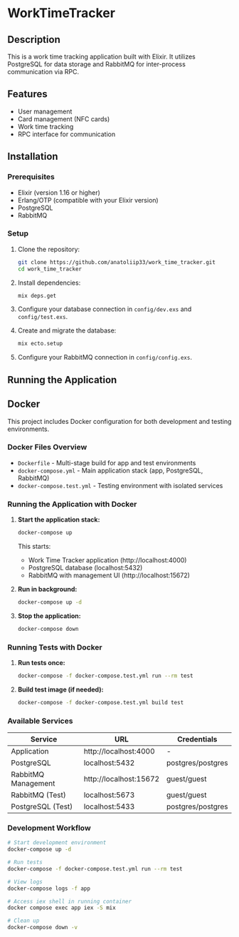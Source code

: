 # WorkTimeTracker

## Description

This is a work time tracking application built with Elixir. It utilizes PostgreSQL for data storage and RabbitMQ for inter-process communication via RPC.

## Features

- User management
- Card management (NFC cards)
- Work time tracking
- RPC interface for communication

## Installation

### Prerequisites

- Elixir (version 1.16 or higher)
- Erlang/OTP (compatible with your Elixir version)
- PostgreSQL
- RabbitMQ

### Setup

1. Clone the repository:

   ```bash
   git clone https://github.com/anatoliip33/work_time_tracker.git
   cd work_time_tracker
   ```

2. Install dependencies:

   ```bash
   mix deps.get
   ```

3. Configure your database connection in `config/dev.exs` and `config/test.exs`.

4. Create and migrate the database:

   ```bash
   mix ecto.setup
   ```

5. Configure your RabbitMQ connection in `config/config.exs`.

## Running the Application

## Docker

This project includes Docker configuration for both development and testing environments.

### Docker Files Overview

- `Dockerfile` - Multi-stage build for app and test environments
- `docker-compose.yml` - Main application stack (app, PostgreSQL, RabbitMQ)
- `docker-compose.test.yml` - Testing environment with isolated services

### Running the Application with Docker

1. **Start the application stack:**

   ```bash
   docker-compose up
   ```

   This starts:
   - Work Time Tracker application (http://localhost:4000)
   - PostgreSQL database (localhost:5432)
   - RabbitMQ with management UI (http://localhost:15672)

2. **Run in background:**

   ```bash
   docker-compose up -d
   ```

3. **Stop the application:**

   ```bash
   docker-compose down
   ```

### Running Tests with Docker

1. **Run tests once:**

   ```bash
   docker-compose -f docker-compose.test.yml run --rm test
   ```

2. **Build test image (if needed):**

   ```bash
   docker-compose -f docker-compose.test.yml build test
   ```

### Available Services

| Service | URL | Credentials |
|---------|-----|-------------|
| Application | http://localhost:4000 | - |
| PostgreSQL | localhost:5432 | postgres/postgres |
| RabbitMQ Management | http://localhost:15672 | guest/guest |
| RabbitMQ (Test) | localhost:5673 | guest/guest |
| PostgreSQL (Test) | localhost:5433 | postgres/postgres |

### Development Workflow

```bash
# Start development environment
docker-compose up -d

# Run tests
docker-compose -f docker-compose.test.yml run --rm test

# View logs
docker-compose logs -f app

# Access iex shell in running container
docker compose exec app iex -S mix

# Clean up
docker-compose down -v
```